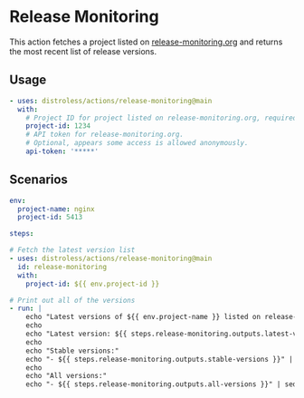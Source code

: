 # Release Monitoring

This action fetches a project listed on 
[release-monitoring.org](https://release-monitoring.org)
and returns the most recent list of release versions.

## Usage

```yaml
- uses: distroless/actions/release-monitoring@main
  with:
    # Project ID for project listed on release-monitoring.org, required.
    project-id: 1234
    # API token for release-monitoring.org.
    # Optional, appears some access is allowed anonymously.
    api-token: '*****'
```

## Scenarios

```yaml
env:
  project-name: nginx
  project-id: 5413

steps:

# Fetch the latest version list
- uses: distroless/actions/release-monitoring@main
  id: release-monitoring
  with:
    project-id: ${{ env.project-id }}

# Print out all of the versions
- run: |
    echo "Latest versions of ${{ env.project-name }} listed on release-monitoring.org"
    echo
    echo "Latest version: ${{ steps.release-monitoring.outputs.latest-version }}"
    echo
    echo "Stable versions:"
    echo "- ${{ steps.release-monitoring.outputs.stable-versions }}" | sed 's/,/\n- /g'
    echo
    echo "All versions:"
    echo "- ${{ steps.release-monitoring.outputs.all-versions }}" | sed 's/,/\n- /g'
```

